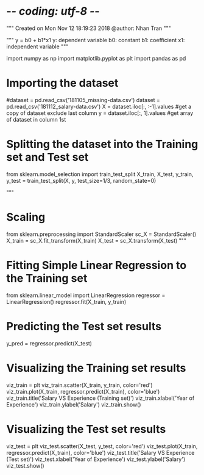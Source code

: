 # -*- coding: utf-8 -*-
"""
Created on Mon Nov 12 18:19:23 2018
@author: Nhan Tran
"""

"""
y = b0 + b1*x1
y: dependent variable
b0: constant
b1: coefficient
x1: independent variable
"""

import numpy as np
import matplotlib.pyplot as plt
import pandas as pd

# Importing the dataset
#dataset = pd.read_csv('181105_missing-data.csv')
dataset = pd.read_csv('181112_salary-data.csv')
X = dataset.iloc[:, :-1].values #get a copy of dataset exclude last column
y = dataset.iloc[:, 1].values #get array of dataset in column 1st

# Splitting the dataset into the Training set and Test set
from sklearn.model_selection import train_test_split 
X_train, X_test, y_train, y_test = train_test_split(X, y, test_size=1/3, random_state=0)

"""
# Scaling
from sklearn.preprocessing import StandardScaler
sc_X = StandardScaler()
X_train = sc_X.fit_transform(X_train)
X_test = sc_X.transform(X_test)
"""

# Fitting Simple Linear Regression to the Training set
from sklearn.linear_model import LinearRegression
regressor = LinearRegression()
regressor.fit(X_train, y_train)

# Predicting the Test set results
y_pred = regressor.predict(X_test)

# Visualizing the Training set results
viz_train = plt
viz_train.scatter(X_train, y_train, color='red')
viz_train.plot(X_train, regressor.predict(X_train), color='blue')
viz_train.title('Salary VS Experience (Training set)')
viz_train.xlabel('Year of Experience')
viz_train.ylabel('Salary')
viz_train.show()

# Visualizing the Test set results
viz_test = plt
viz_test.scatter(X_test, y_test, color='red')
viz_test.plot(X_train, regressor.predict(X_train), color='blue')
viz_test.title('Salary VS Experience (Test set)')
viz_test.xlabel('Year of Experience')
viz_test.ylabel('Salary')
viz_test.show()

